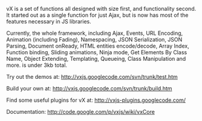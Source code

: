 vX is a set of functions all designed with size first, and functionality second. It started out as a single function for just Ajax, but is now has most of the features necessary in JS libraries.

Currently, the whole framework, including Ajax, Events, URL Encoding, Animation (including Fading), Namespacing, JSON Serialization, JSON Parsing, Document onReady, HTML entities encode/decode, Array Index, Function binding, Sliding animations, Ninja mode, Get Elements By Class Name, Object Extending, Templating, Queueing, Class Manipulation and more. is under 3kb total.

Try out the demos at:
http://vxjs.googlecode.com/svn/trunk/test.htm


Build your own at:
http://vxjs.googlecode.com/svn/trunk/build.htm


Find some useful plugins for vX at:
http://vxjs-plugins.googlecode.com/

Documentation:
http://code.google.com/p/vxjs/wiki/vxCore